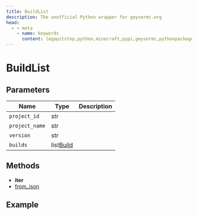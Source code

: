```yaml
---
title: BuildList
description: The unofficial Python wrapper for geysermc.org
head:
  - - meta
    - name: keywords
      content: legopitstop,python,minecraft,pypi,geysermc,pythonpackage
---
```


# BuildList

## Parameters

| Name           | Type          | Description |
| -------------- | ------------- | ----------- |
| `project_id`   | str           |             |
| `project_name` | str           |             |
| `version`      | str           |             |
| `builds`       | list[Build]() |             |

## Methods

- **iter**
- [from_json](#from-json)

## Example

```py

```
